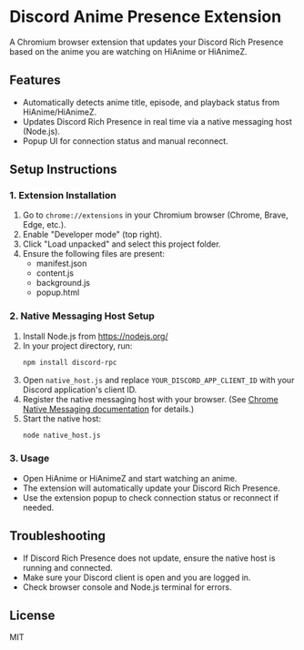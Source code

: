 # Discord Anime Presence Extension

A Chromium browser extension that updates your Discord Rich Presence based on the anime you are watching on HiAnime or HiAnimeZ.

## Features
- Automatically detects anime title, episode, and playback status from HiAnime/HiAnimeZ.
- Updates Discord Rich Presence in real time via a native messaging host (Node.js).
- Popup UI for connection status and manual reconnect.

## Setup Instructions

### 1. Extension Installation
1. Go to `chrome://extensions` in your Chromium browser (Chrome, Brave, Edge, etc.).
2. Enable "Developer mode" (top right).
3. Click "Load unpacked" and select this project folder.
4. Ensure the following files are present:
   - manifest.json
   - content.js
   - background.js
   - popup.html

### 2. Native Messaging Host Setup
1. Install Node.js from https://nodejs.org/
2. In your project directory, run:
   ```sh
   npm install discord-rpc
   ```
3. Open `native_host.js` and replace `YOUR_DISCORD_APP_CLIENT_ID` with your Discord application's client ID.
4. Register the native messaging host with your browser. (See [Chrome Native Messaging documentation](https://developer.chrome.com/docs/apps/nativeMessaging/) for details.)
5. Start the native host:
   ```sh
   node native_host.js
   ```

### 3. Usage
- Open HiAnime or HiAnimeZ and start watching an anime.
- The extension will automatically update your Discord Rich Presence.
- Use the extension popup to check connection status or reconnect if needed.

## Troubleshooting
- If Discord Rich Presence does not update, ensure the native host is running and connected.
- Make sure your Discord client is open and you are logged in.
- Check browser console and Node.js terminal for errors.

## License
MIT